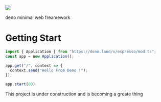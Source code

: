 ![](https://i.ibb.co/5LPRwBJ/espresso.png)

deno minimal web freamework

# Getting Start
```javascript
import { Application } from "https://deno.land/x/espresso/mod.ts";
const app = new Application();

app.get("/", context => {
  context.send("Hello From Deno !");
});

app.start(80)
```



This project is under construction and is becoming a greate thing

